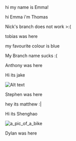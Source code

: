 hi my name is Emma!

hi Emma i'm Thomas

Nick's branch does not work >:(

tobias was here


my favourite colour is blue 


My Branch name sucks :(

Anthony was here

Hi its jake



![Alt text](https://uconn-today-universityofconn.netdna-ssl.com/wp-content/uploads/2017/07/GettyImages-157308245_HubbleTelescope_cropped.jpg "Hubble Space Telescope")


Stephen was here

hey its matthew :|


Hi its Shenghao

![a_pic_of_a_bike](http://ridermagazine.com/wp-content/uploads/2019/02/Original-Super-Cub.jpg)

Dylan was here